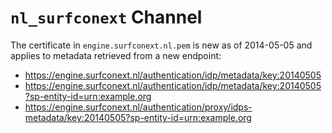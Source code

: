 # `nl_surfconext` Channel

The certificate in `engine.surfconext.nl.pem` is new as of 2014-05-05 and applies to metadata retrieved from a new endpoint:

* <https://engine.surfconext.nl/authentication/idp/metadata/key:20140505>
* <https://engine.surfconext.nl/authentication/idp/metadata/key:20140505?sp-entity-id=urn:example.org>
* <https://engine.surfconext.nl/authentication/proxy/idps-metadata/key:20140505?sp-entity-id=urn:example.org>

